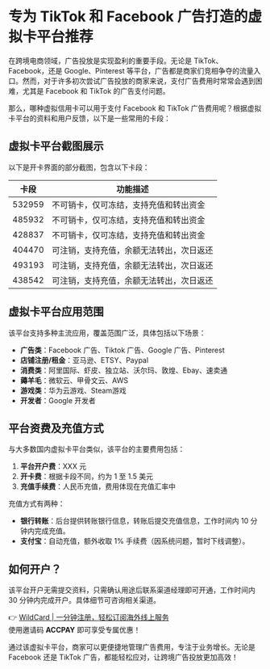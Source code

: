 # 专为 TikTok 和 Facebook 广告打造的虚拟卡平台推荐

在跨境电商领域，广告投放是实现盈利的重要手段。无论是 TikTok、Facebook，还是 Google、Pinterest 等平台，广告都是商家们竞相争夺的流量入口。然而，对于许多初次尝试广告投放的商家来说，支付广告费用时常常会遇到困难，尤其是 Facebook 和 TikTok 的广告支付问题。

那么，哪种虚拟信用卡可以用于支付 Facebook 和 TikTok 广告费用呢？根据虚拟卡平台的资料和用户反馈，以下是一些常用的卡段：

## 虚拟卡平台截图展示

以下是开卡界面的部分截图，包含以下卡段：

| 卡段   | 功能描述                               |
|--------|----------------------------------------|
| 532959 | 不可销卡，仅可冻结，支持充值和转出资金     |
| 485932 | 不可销卡，仅可冻结，支持充值和转出资金     |
| 428837 | 不可销卡，仅可冻结，支持充值和转出资金     |
| 404470 | 可注销，支持充值，余额无法转出，次日返还   |
| 493193 | 可注销，支持充值，余额无法转出，次日返还   |
| 438542 | 可注销，支持充值，余额无法转出，次日返还   |

## 虚拟卡平台应用范围

该平台支持多种主流应用，覆盖范围广泛，具体包括以下场景：

- **广告类**：Facebook 广告、Tiktok 广告、Google 广告、Pinterest
- **店铺注册/租金**：亚马逊、ETSY、Paypal
- **消费类**：阿里国际、虾皮、独立站、沃尔玛、敦煌、Ebay、速卖通
- **薅羊毛**：微软云、甲骨文云、AWS
- **游戏类**：华为云游戏、Steam游戏
- **开发者**：Google 开发者

## 平台资费及充值方式

与大多数国内虚拟卡平台类似，该平台的主要费用包括：

1. **平台开户费**：XXX 元
2. **开卡费**：根据卡段不同，约为 1 至 1.5 美元
3. **充值手续费**：人民币充值，费用体现在充值汇率中

充值方式有两种：

- **银行转账**：后台提供转账银行信息，转账后提交充值信息，工作时间内 10 分钟内完成充值。
- **支付宝**：自动充值，额外收取 1% 手续费（因系统问题，暂时下线调整）。

## 如何开户？

该平台开户无需提交资料，只需确认用途后联系渠道经理即可开通，工作时间内 30 分钟内完成开户。具体细节可咨询相关渠道。

👉 [WildCard | 一分钟注册，轻松订阅海外线上服务](https://bbtdd.com/WildCard)  
使用邀请码 **ACCPAY** 即可享受专属优惠！

通过该虚拟卡平台，商家可以更便捷地管理广告费用，专注于业务增长。无论是 Facebook 还是 TikTok 广告，都能轻松应对，让跨境广告投放更加高效！